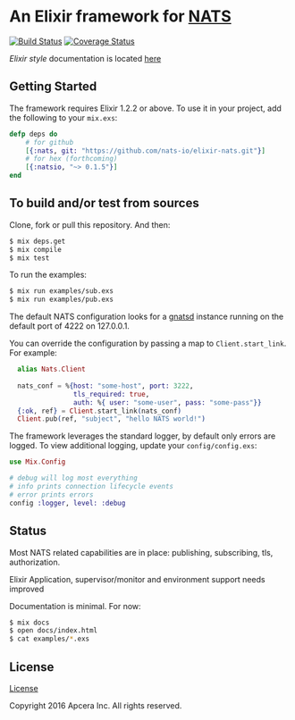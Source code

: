 # An Elixir framework for [NATS](https://nats.io/)
[![Build Status](https://travis-ci.org/nats-io/elixir-nats.svg?branch=master)](https://travis-ci.org/nats-io/elixir-nats)
[![Coverage Status](https://coveralls.io/repos/github/nats-io/elixir-nats/badge.svg?branch=master)](https://coveralls.io/github/nats-io/elixir-nats?branch=master)

_Elixir style_ documentation is located [here](https://nats-io.github.io/elixir-nats/)

## Getting Started

The framework requires Elixir 1.2.2 or above. To use it in your project,
add the following to your `mix.exs`:

```elixir
defp deps do
    # for github
    [{:nats, git: "https://github.com/nats-io/elixir-nats.git"}]
    # for hex (forthcoming)
    [{:natsio, "~> 0.1.5"}]
end
```


## To build and/or test from sources

Clone, fork or pull this repository. And then:

```sh
$ mix deps.get
$ mix compile
$ mix test
```

To run the examples:

```sh
$ mix run examples/sub.exs
$ mix run examples/pub.exs
```

The default NATS configuration looks for a [gnatsd](https://github.com/nats-io/gnatsd) instance running on the default port of 4222 on 127.0.0.1.

You can override the configuration by passing a map to `Client.start_link`. For example:

```elixir
  alias Nats.Client
  
  nats_conf = %{host: "some-host", port: 3222,
                tls_required: true,
                auth: %{ user: "some-user", pass: "some-pass"}}
  {:ok, ref} = Client.start_link(nats_conf)
  Client.pub(ref, "subject", "hello NATS world!")
```

The framework leverages the standard logger, by default only errors are logged. To view additional logging, update your `config/config.exs`:
```elixir
use Mix.Config

# debug will log most everything
# info prints connection lifecycle events
# error prints errors
config :logger, level: :debug
```

## Status

Most NATS related capabilities are in place: publishing, subscribing, tls,
authorization.

Elixir Application, supervisor/monitor and environment support needs improved

Documentation is minimal. For now:

```sh
$ mix docs
$ open docs/index.html
$ cat examples/*.exs
```

## License

[License](LICENSE)

Copyright 2016 Apcera Inc. All rights reserved. 
